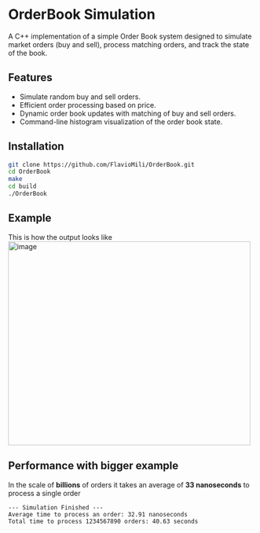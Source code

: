 # OrderBook Simulation

A C++ implementation of a simple Order Book system designed to simulate market orders (buy and sell), process matching orders, and track the state of the book.

## Features

- Simulate random buy and sell orders.
- Efficient order processing based on price.
- Dynamic order book updates with matching of buy and sell orders.
- Command-line histogram visualization of the order book state.

## Installation

```bash
git clone https://github.com/FlavioMili/OrderBook.git
cd OrderBook
make
cd build
./OrderBook
```

## Example
This is how the output looks like<br>
<img width="493" height="415" alt="image" src="https://github.com/user-attachments/assets/efb7bbc0-92ef-4144-8fe8-dd57bb78093b" />



## Performance with bigger example
In the scale of **billions** of orders it takes an average of **33 nanoseconds** to process a single order
``` 
--- Simulation Finished ---
Average time to process an order: 32.91 nanoseconds
Total time to process 1234567890 orders: 40.63 seconds
```
